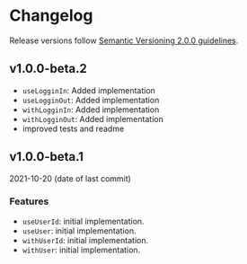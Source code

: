# Changelog

Release versions follow [Semantic Versioning 2.0.0 guidelines](https://semver.org/).

## v1.0.0-beta.2

- `useLogginIn`: Added implementation
- `useLogginOut`: Added implementation
- `withLogginIn`: Added implementation
- `withLogginOut`: Added implementation
- improved tests and readme

## v1.0.0-beta.1

2021-10-20 (date of last commit)

### Features

- `useUserId`: initial implementation.
- `useUser`: initial implementation.
- `withUserId`: initial implementation.
- `withUser`: initial implementation.
